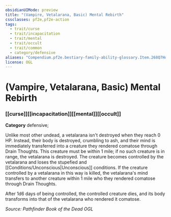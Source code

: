 ```yaml
---
obsidianUIMode: preview
title: "(Vampire, Vetalarana, Basic) Mental Rebirth"
cssclasses: pf2e,pf2e-action
tags:
  - trait/curse
  - trait/incapacitation
  - trait/mental
  - trait/occult
  - trait/common
  - category/defensive
aliases: "Compendium.pf2e.bestiary-family-ability-glossary.Item.268Q7HdtylwpznvG"
license: OGL
---
```

# (Vampire, Vetalarana, Basic) Mental Rebirth

### [[curse]][[incapacitation]][[mental]][[occult]]

**Category** defensive; 




Unlike most other undead, a vetalarana isn't destroyed when they reach 0 HP. Instead, their body is destroyed, crumbling to ash, and their mind is immediately transferred into a creature they rendered comatose through Drain Thoughts. This creature must be within 1 mile; if no such creature is in range, the vetalarana is destroyed. The creature becomes controlled by the vetalarana and loses the stupefied and [[Conditions/Unconscious|Unconscious]] conditions. If the creature controlled by a vetalarana in this way is killed, the vetalarana's mind transfers to another creature within 1 mile who they rendered comatose through Drain Thoughts.

After 1d6 days of being controlled, the controlled creature dies, and its body transforms into that of the vetalarana who rendered it comatose.

*Source: Pathfinder Book of the Dead*
*OGL*